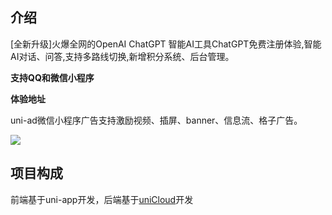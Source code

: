 ## 介绍

[全新升级]火爆全网的OpenAI ChatGPT 智能AI工具ChatGPT免费注册体验,智能AI对话、问答,支持多路线切换,新增积分系统、后台管理。

**支持QQ和微信小程序**

**体验地址**

uni-ad微信小程序广告支持激励视频、插屏、banner、信息流、格子广告。

![](https://mmbiz.qpic.cn/mmbiz_jpg/z480V4FDdRYrv6HzRYbZaWSdRE54qZh5GjboM5txndd0d1qAPLEiaZd2j9YcpTn20PwHfQkakDJqdBkBDpjzSAQ/640?wx_fmt=jpeg)




## 项目构成


前端基于uni-app开发，后端基于[uniCloud](https://uniapp.dcloud.net.cn/uniCloud/README)开发

